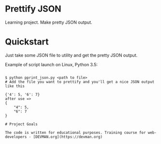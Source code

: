 # Prettify JSON

Learning project. Make pretty JSON output.

# Quickstart

Just take some JSON file to utility and get the pretty JSON output.

Example of script launch on Linux, Python 3.5:

```#!bash

$ python pprint_json.py <path to file>
# Add the file you want to prettify and you'll get a nice JSON output like this

{'4': 5, '6': 7}
after use =>
{
    "4": 5,
    "6": 7
}

# Project Goals

The code is written for educational purposes. Training course for web-developers - [DEVMAN.org](https://devman.org)
